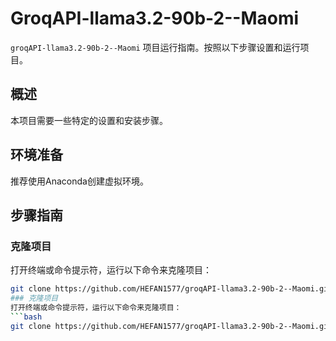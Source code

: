 # GroqAPI-llama3.2-90b-2--Maomi

`groqAPI-llama3.2-90b-2--Maomi` 项目运行指南。按照以下步骤设置和运行项目。

## 概述
本项目需要一些特定的设置和安装步骤。

## 环境准备
推荐使用Anaconda创建虚拟环境。

## 步骤指南

### 克隆项目
打开终端或命令提示符，运行以下命令来克隆项目：
```bash
git clone https://github.com/HEFAN1577/groqAPI-llama3.2-90b-2--Maomi.git
### 克隆项目
打开终端或命令提示符，运行以下命令来克隆项目：
```bash
git clone https://github.com/HEFAN1577/groqAPI-llama3.2-90b-2--Maomi.git

